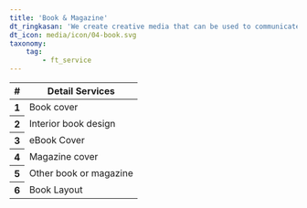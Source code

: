 ```yaml
---
title: 'Book & Magazine'
dt_ringkasan: 'We create creative media that can be used to communicate between companies and targets.'
dt_icon: media/icon/04-book.svg
taxonomy:
    tag:
        - ft_service
---
```


<table class="table table-hover">
<thead>
<tr>
  <th>#</th>
  <th>Detail Services</th>
</tr>
</thead>
<tbody>
	<tr>
	  <th scope="row">1</th>
	  <td>Book cover</td>
	</tr>
	<tr>
	  <th scope="row">2</th>
	  <td>Interior book design</td>
	<tr>
	  <th scope="row">3</th>
	  <td>eBook Cover</td>
	</tr>
	<tr>
	  <th scope="row">4</th>
	  <td>Magazine cover</td>
	</tr>
	<tr>
	  <th scope="row">5</th>
	  <td>Other book or magazine</td>
	</tr>
	<tr>
	  <th scope="row">6</th>
	  <td>Book Layout</td>
	</tr>
</tbody>
</table>
